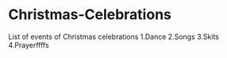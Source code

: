 # Christmas-Celebrations
List of events of Christmas celebrations 1.Dance 2.Songs 3.Skits 4.Prayerffffs

